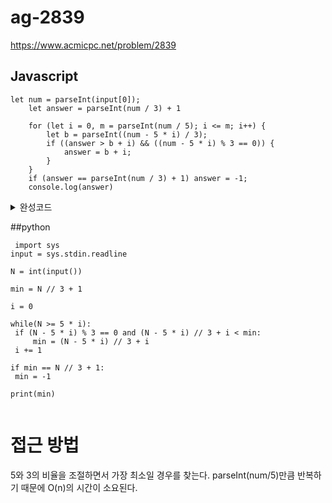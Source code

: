 # ag-2839
https://www.acmicpc.net/problem/2839

## Javascript
```
let num = parseInt(input[0]);
    let answer = parseInt(num / 3) + 1

    for (let i = 0, m = parseInt(num / 5); i <= m; i++) {
        let b = parseInt((num - 5 * i) / 3);
        if ((answer > b + i) && ((num - 5 * i) % 3 == 0)) {
            answer = b + i;
        }
    }
    if (answer == parseInt(num / 3) + 1) answer = -1;
    console.log(answer)
```

<details>
    <summary>완성코드</summary>
        
        
    const readline = require('readline');

    const rl = readline.createInterface({
        input: process.stdin,
        output: process.stdout
    });

    let input = []

    rl.on('line', function (line) {
        input.push(line);
    }).on('close', function () {

        let num = parseInt(input[0]);
        let answer = parseInt(num / 3) + 1

        for (let i = 0, m = parseInt(num / 5); i <= m; i++) {
            let b = parseInt((num - 5 * i) / 3);
            if ((answer > b + i) && ((num - 5 * i) % 3 == 0)) {
                answer = b + i;
            }
        }
        if (answer == parseInt(num / 3) + 1) answer = -1;
        console.log(answer)

        process.exit();

    });
        

</details>

##python
   ```
    import sys
input = sys.stdin.readline

N = int(input())

min = N // 3 + 1

i = 0

while(N >= 5 * i):
    if (N - 5 * i) % 3 == 0 and (N - 5 * i) // 3 + i < min:
        min = (N - 5 * i) // 3 + i
    i += 1
    
if min == N // 3 + 1:
    min = -1
    
print(min)
                                                           
```
# 접근 방법
5와 3의 비율을 조절하면서 가장 최소일 경우를 찾는다.
parseInt(num/5)만큼 반복하기 때문에 O(n)의 시간이 소요된다.

